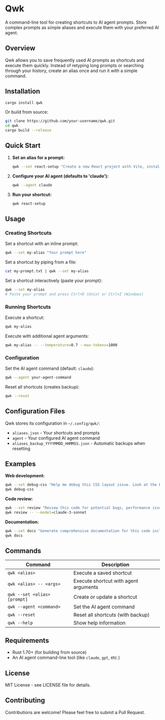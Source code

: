 # Qwk

A command-line tool for creating shortcuts to AI agent prompts. Store complex prompts as simple aliases and execute them with your preferred AI agent.

## Overview

Qwk allows you to save frequently used AI prompts as shortcuts and execute them quickly. Instead of retyping long prompts or searching through your history, create an alias once and run it with a simple command.

## Installation

```bash
cargo install qwk
```

Or build from source:

```bash
git clone https://github.com/your-username/qwk.git
cd qwk
cargo build --release
```

## Quick Start

1. **Set an alias for a prompt:**
   ```bash
   qwk --set react-setup "Create a new React project with Vite, install styled-components, and set up a basic component structure"
   ```

2. **Configure your AI agent (defaults to 'claude'):**
   ```bash
   qwk --agent claude
   ```

3. **Run your shortcut:**
   ```bash
   qwk react-setup
   ```

## Usage

### Creating Shortcuts

Set a shortcut with an inline prompt:
```bash
qwk --set my-alias "Your prompt here"
```

Set a shortcut by piping from a file:
```bash
cat my-prompt.txt | qwk --set my-alias
```

Set a shortcut interactively (paste your prompt):
```bash
qwk --set my-alias
# Paste your prompt and press Ctrl+D (Unix) or Ctrl+Z (Windows)
```

### Running Shortcuts

Execute a shortcut:
```bash
qwk my-alias
```

Execute with additional agent arguments:
```bash
qwk my-alias -- --temperature=0.7 --max-tokens=1000
```

### Configuration

Set the AI agent command (default: `claude`):
```bash
qwk --agent your-agent-command
```

Reset all shortcuts (creates backup):
```bash
qwk --reset
```

## Configuration Files

Qwk stores its configuration in `~/.config/qwk/`:
- `aliases.json` - Your shortcuts and prompts
- `agent` - Your configured AI agent command
- `aliases_backup_YYYYMMDD_HHMMSS.json` - Automatic backups when resetting

## Examples

**Web development:**
```bash
qwk --set debug-css "Help me debug this CSS layout issue. Look at the HTML and CSS and suggest fixes for alignment problems."
qwk debug-css
```

**Code review:**
```bash
qwk --set review "Review this code for potential bugs, performance issues, and suggest improvements."
qwk review -- --model=claude-3-sonnet
```

**Documentation:**
```bash
qwk --set docs "Generate comprehensive documentation for this code including usage examples."
qwk docs
```

## Commands

| Command | Description |
|---------|-------------|
| `qwk <alias>` | Execute a saved shortcut |
| `qwk <alias> -- <args>` | Execute shortcut with agent arguments |
| `qwk --set <alias> [prompt]` | Create or update a shortcut |
| `qwk --agent <command>` | Set the AI agent command |
| `qwk --reset` | Reset all shortcuts (with backup) |
| `qwk --help` | Show help information |

## Requirements

- Rust 1.70+ (for building from source)
- An AI agent command-line tool (like `claude`, `gpt`, etc.)

## License

MIT License - see LICENSE file for details.

## Contributing

Contributions are welcome! Please feel free to submit a Pull Request.